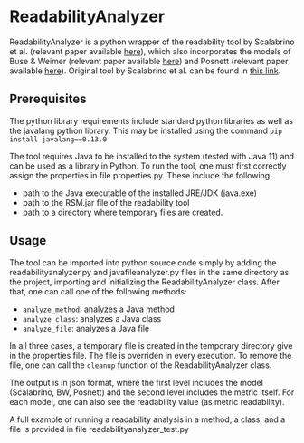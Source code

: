 # ReadabilityAnalyzer
ReadabilityAnalyzer is a python wrapper of the readability tool by Scalabrino et al. (relevant paper available [here](https://doi.org/10.1002/smr.1958)), which also incorporates the models of Buse & Weimer (relevant paper available [here](https://doi.org/10.1109/TSE.2009.70)) and Posnett (relevant paper available [here](https://doi.org/10.1145/1985441.1985454)). Original tool by Scalabrino et al. can be found in [this link](https://dibt.unimol.it/report/readability/).

## Prerequisites
The python library requirements include standard python libraries as well as the javalang python library. This may be installed using the command `pip install javalang==0.13.0`

The tool requires Java to be installed to the system (tested with Java 11) and can be used as a library in Python. To run the tool, one must first correctly assign the properties in file properties.py. These include the following:
- path to the Java executable of the installed JRE/JDK (java.exe)
- path to the RSM.jar file of the readability tool
- path to a directory where temporary files are created.

## Usage
The tool can be imported into python source code simply by adding the readabilityanalyzer.py and javafileanalyzer.py files in the same directory as the project, importing and initializing the ReadabilityAnalyzer class. After that, one can call one of the following methods:
- `analyze_method`: analyzes a Java method
- `analyze_class`: analyzes a Java class
- `analyze_file`: analyzes a Java file

In all three cases, a temporary file is created in the temporary directory give in the properties file. The file is overriden in every execution. To remove the file, one can call the `cleanup` function of the ReadabilityAnalyzer class.

The output is in json format, where the first level includes the model (Scalabrino, BW, Posnett) and the second level includes the metric itself. For each model, one can also see the readability value (as metric readability).

A full example of running a readability analysis in a method, a class, and a file is provided in file readabilityanalyzer_test.py
